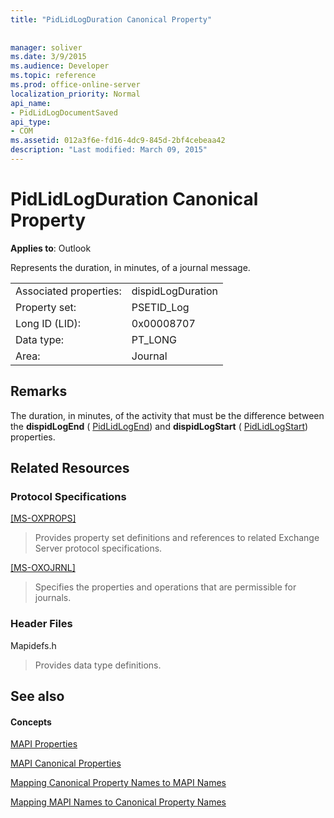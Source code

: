 ```yaml
---
title: "PidLidLogDuration Canonical Property"
 
 
manager: soliver
ms.date: 3/9/2015
ms.audience: Developer
ms.topic: reference
ms.prod: office-online-server
localization_priority: Normal
api_name:
- PidLidLogDocumentSaved
api_type:
- COM
ms.assetid: 012a3f6e-fd16-4dc9-845d-2bf4cebeaa42
description: "Last modified: March 09, 2015"
---
```


# PidLidLogDuration Canonical Property

  
  
**Applies to**: Outlook 
  
Represents the duration, in minutes, of a journal message.
  
|||
|:-----|:-----|
|Associated properties:  <br/> |dispidLogDuration  <br/> |
|Property set:  <br/> |PSETID_Log  <br/> |
|Long ID (LID):  <br/> |0x00008707  <br/> |
|Data type:  <br/> |PT_LONG  <br/> |
|Area:  <br/> |Journal  <br/> |
   
## Remarks

The duration, in minutes, of the activity that must be the difference between the **dispidLogEnd** ( [PidLidLogEnd](pidlidlogend-canonical-property.md)) and **dispidLogStart** ( [PidLidLogStart](pidlidlogstart-canonical-property.md)) properties.
  
## Related Resources

### Protocol Specifications

[[MS-OXPROPS]](http://msdn.microsoft.com/library/f6ab1613-aefe-447d-a49c-18217230b148%28Office.15%29.aspx)
  
> Provides property set definitions and references to related Exchange Server protocol specifications.
    
[[MS-OXOJRNL]](http://msdn.microsoft.com/library/2aa04fd2-0f36-4ce4-9178-c0fc70aa8d43%28Office.15%29.aspx)
  
> Specifies the properties and operations that are permissible for journals.
    
### Header Files

Mapidefs.h
  
> Provides data type definitions.
    
## See also

#### Concepts

[MAPI Properties](mapi-properties.md)
  
[MAPI Canonical Properties](mapi-canonical-properties.md)
  
[Mapping Canonical Property Names to MAPI Names](mapping-canonical-property-names-to-mapi-names.md)
  
[Mapping MAPI Names to Canonical Property Names](mapping-mapi-names-to-canonical-property-names.md)


